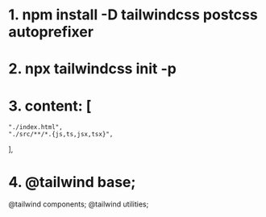 # 1. npm install -D tailwindcss postcss autoprefixer
# 2. npx tailwindcss init -p
# 3. content: [
    "./index.html",
    "./src/**/*.{js,ts,jsx,tsx}",
  ],
# 4. @tailwind base;
@tailwind components;
@tailwind utilities;